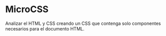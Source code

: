 MicroCSS
========

Analizar el HTML y CSS creando un CSS que contenga solo componentes necesarios para el documento HTML.

